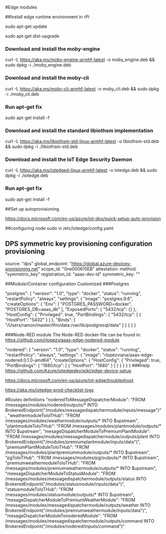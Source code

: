 #Edge modules

##Install edge runtime environment in rPi

sudo apt-get update

sudo apt-get dist-upgrade


### Download and install the moby-engine
curl -L https://aka.ms/moby-engine-armhf-latest -o moby_engine.deb && sudo dpkg -i ./moby_engine.deb

### Download and install the moby-cli
curl -L https://aka.ms/moby-cli-armhf-latest -o moby_cli.deb && sudo dpkg -i ./moby_cli.deb

### Run apt-get fix
sudo apt-get install -f



### Download and install the standard libiothsm implementation
curl -L https://aka.ms/libiothsm-std-linux-armhf-latest -o libiothsm-std.deb && sudo dpkg -i ./libiothsm-std.deb

### Download and install the IoT Edge Security Daemon
curl -L https://aka.ms/iotedged-linux-armhf-latest -o iotedge.deb && sudo dpkg -i ./iotedge.deb

### Run apt-get fix
sudo apt-get install -f

##Set up autoprovisioning

https://docs.microsoft.com/en-us/azure/iot-dps/quick-setup-auto-provision

##configuring node
sudo vi /etc/iotedge/config.yaml

## DPS symmetric key provisioning configuration provisioning
   source: "dps"
   global_endpoint: "https://global.azure-devices-provisioning.net"
   scope_id: "0ne000615EB"
   attestation:
     method: "symmetric_key"
     registration_id: "aaas-dev-id"
     symmetric_key: "<your obtained key>"

##Module/Container configuration
Customized
###Postgres

"postgres": {
            "version": "1.0",
            "type": "docker",
            "status": "running",
            "restartPolicy": "always",
            "settings": {
              "image": "postgres:9.6",
              "createOptions": {
                "Env": [
                  "POSTGRES_PASSWORD=docker",
                  "POSTGRES_DB=aaas_db"
                ],
                "ExposedPorts": {
                  "5432/tcp": {}
                },
                "HostConfig": {
                  "Privileged": true,
                  "PortBindings": {
                    "5432/tcp": [
                      {
                        "HostPort": "5432"
                      }
                    ]
                  },
                  "Binds": [
                    "/Users/ramon/master/tfm/data:/var/lib/postgresql/data"
                  ]
                }
              }
            }
          }

###Node-RED module
The Node-RED docker-file can be found in:
https://github.com/rlopezv/aaas-edge-nodered-module

"nodered": {
            "version": "1.0",
            "type": "docker",
            "status": "running",
            "restartPolicy": "always",
            "settings": {
              "image": "rlopezviana/aaas-edge-nodered:0.1.0-amd64",
              "createOptions": {
                "HostConfig": {
                  "Privileged": true,
                  "PortBindings": {
                    "1880/tcp": [
                      {
                        "HostPort": "1880"
                      }
                    ]
                  }
                }
              }
            }
          }
###Help
  https://github.com/Azure/iotedgedev/wiki/edge-device-setup

  https://docs.microsoft.com/en-us/azure/iot-edge/troubleshoot

  https://aka.ms/iotedge-prod-checklist-logs

#Routes definitions
          "noderedToMessageDispatcherModule": "FROM /messages/modules/nodered/outputs/* INTO BrokeredEndpoint(\"/modules/messagedispatchermodule/inputs/message\")",
          "weathermoduleToIoTHub": "FROM /messages/modules/weathermodule/outputs/* INTO $upstream",
          "plantmoduleToIoTHub": "FROM /messages/modules/plantmodule/outputs/* INTO $upstream",
          "mesageDispatcherModuleToPremiumPlantModule": "FROM /messages/modules/messagedispatchermodule/outputs/plant INTO BrokeredEndpoint(\"/modules/premiumplantmodule/inputs/data\")",
          "premiumPlantModuleToIoTHub": "FROM /messages/modules/plantpremiummodule/outputs/* INTO $upstream",
          "pgToIoTHub": "FROM /messages/modules/pg/outputs/* INTO $upstream",
          "premiumweathermoduleToIoTHub": "FROM /messages/modules/premiumweathermodule/outputs/* INTO $upstream",
          "meesageDispatcherModuleToStatusModule": "FROM /messages/modules/messagedispatchermodule/outputs/status INTO BrokeredEndpoint(\"/modules/statusmodule/inputs/data\")",
          "statusmoduleToIoTHub": "FROM /messages/modules/statusmodule/outputs/* INTO $upstream",
          "mesageDispatcherModuleToPremiumWeatherModule": "FROM /messages/modules/messagedispatchermodule/outputs/weather INTO BrokeredEndpoint(\"/modules/premiumweathermodule/inputs/data\")",
          "mesageDispatcherModuleTonoderedModule": "FROM /messages/modules/messagedispatchermodule/outputs/command INTO BrokeredEndpoint(\"/modules/nodered/inputs/command\")"


